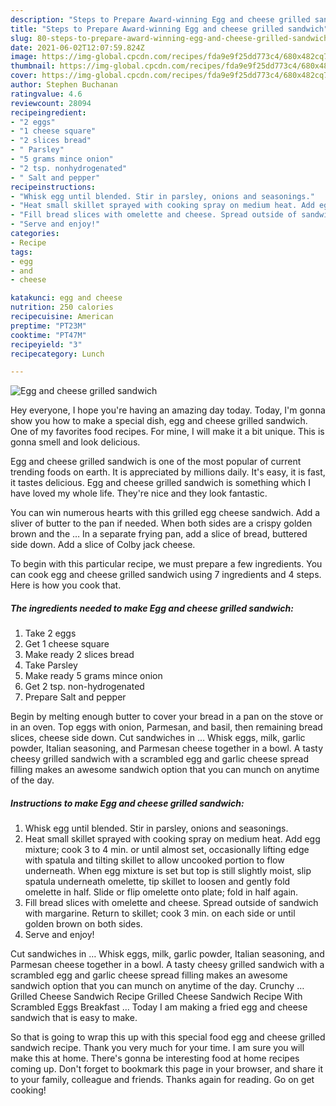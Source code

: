 ```yaml
---
description: "Steps to Prepare Award-winning Egg and cheese grilled sandwich"
title: "Steps to Prepare Award-winning Egg and cheese grilled sandwich"
slug: 80-steps-to-prepare-award-winning-egg-and-cheese-grilled-sandwich
date: 2021-06-02T12:07:59.824Z
image: https://img-global.cpcdn.com/recipes/fda9e9f25dd773c4/680x482cq70/egg-and-cheese-grilled-sandwich-recipe-main-photo.jpg
thumbnail: https://img-global.cpcdn.com/recipes/fda9e9f25dd773c4/680x482cq70/egg-and-cheese-grilled-sandwich-recipe-main-photo.jpg
cover: https://img-global.cpcdn.com/recipes/fda9e9f25dd773c4/680x482cq70/egg-and-cheese-grilled-sandwich-recipe-main-photo.jpg
author: Stephen Buchanan
ratingvalue: 4.6
reviewcount: 28094
recipeingredient:
- "2 eggs"
- "1 cheese square"
- "2 slices bread"
- " Parsley"
- "5 grams mince onion"
- "2 tsp. nonhydrogenated"
- " Salt and pepper"
recipeinstructions:
- "Whisk egg until blended. Stir in parsley, onions and seasonings."
- "Heat small skillet sprayed with cooking spray on medium heat. Add egg mixture; cook 3 to 4 min. or until almost set, occasionally lifting edge with spatula and tilting skillet to allow uncooked portion to flow underneath. When egg mixture is set but top is still slightly moist, slip spatula underneath omelette, tip skillet to loosen and gently fold omelette in half. Slide or flip omelette onto plate; fold in half again."
- "Fill bread slices with omelette and cheese. Spread outside of sandwich with margarine. Return to skillet; cook 3 min. on each side or until golden brown on both sides."
- "Serve and enjoy!"
categories:
- Recipe
tags:
- egg
- and
- cheese

katakunci: egg and cheese 
nutrition: 250 calories
recipecuisine: American
preptime: "PT23M"
cooktime: "PT47M"
recipeyield: "3"
recipecategory: Lunch

---
```



![Egg and cheese grilled sandwich](https://img-global.cpcdn.com/recipes/fda9e9f25dd773c4/680x482cq70/egg-and-cheese-grilled-sandwich-recipe-main-photo.jpg)

Hey everyone, I hope you're having an amazing day today. Today, I'm gonna show you how to make a special dish, egg and cheese grilled sandwich. One of my favorites food recipes. For mine, I will make it a bit unique. This is gonna smell and look delicious.

Egg and cheese grilled sandwich is one of the most popular of current trending foods on earth. It is appreciated by millions daily. It's easy, it is fast, it tastes delicious. Egg and cheese grilled sandwich is something which I have loved my whole life. They're nice and they look fantastic.

You can win numerous hearts with this grilled egg cheese sandwich. Add a sliver of butter to the pan if needed. When both sides are a crispy golden brown and the … In a separate frying pan, add a slice of bread, buttered side down. Add a slice of Colby jack cheese.


To begin with this particular recipe, we must prepare a few ingredients. You can cook egg and cheese grilled sandwich using 7 ingredients and 4 steps. Here is how you cook that.

<!--inarticleads1-->

##### The ingredients needed to make Egg and cheese grilled sandwich:

1. Take 2 eggs
1. Get 1 cheese square
1. Make ready 2 slices bread
1. Take  Parsley
1. Make ready 5 grams mince onion
1. Get 2 tsp. non-hydrogenated
1. Prepare  Salt and pepper


Begin by melting enough butter to cover your bread in a pan on the stove or in an oven. Top eggs with onion, Parmesan, and basil, then remaining bread slices, cheese side down. Cut sandwiches in … Whisk eggs, milk, garlic powder, Italian seasoning, and Parmesan cheese together in a bowl. A tasty cheesy grilled sandwich with a scrambled egg and garlic cheese spread filling makes an awesome sandwich option that you can munch on anytime of the day. 

<!--inarticleads2-->

##### Instructions to make Egg and cheese grilled sandwich:

1. Whisk egg until blended. Stir in parsley, onions and seasonings.
1. Heat small skillet sprayed with cooking spray on medium heat. Add egg mixture; cook 3 to 4 min. or until almost set, occasionally lifting edge with spatula and tilting skillet to allow uncooked portion to flow underneath. When egg mixture is set but top is still slightly moist, slip spatula underneath omelette, tip skillet to loosen and gently fold omelette in half. Slide or flip omelette onto plate; fold in half again.
1. Fill bread slices with omelette and cheese. Spread outside of sandwich with margarine. Return to skillet; cook 3 min. on each side or until golden brown on both sides.
1. Serve and enjoy!


Cut sandwiches in … Whisk eggs, milk, garlic powder, Italian seasoning, and Parmesan cheese together in a bowl. A tasty cheesy grilled sandwich with a scrambled egg and garlic cheese spread filling makes an awesome sandwich option that you can munch on anytime of the day. Crunchy … Grilled Cheese Sandwich Recipe Grilled Cheese Sandwich Recipe With Scrambled Eggs Breakfast … Today I am making a fried egg and cheese sandwich that is easy to make. 

So that is going to wrap this up with this special food egg and cheese grilled sandwich recipe. Thank you very much for your time. I am sure you will make this at home. There's gonna be interesting food at home recipes coming up. Don't forget to bookmark this page in your browser, and share it to your family, colleague and friends. Thanks again for reading. Go on get cooking!
